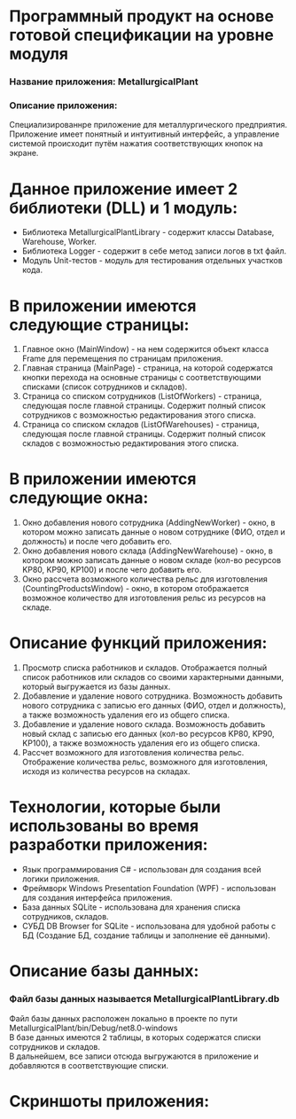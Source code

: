 # Программный продукт на основе готовой спецификации на уровне модуля
### Название приложения: MetallurgicalPlant
### Описание приложения:
Специализированнре приложение для металлургического предприятия. Приложение имеет понятный и интуитивный интерфейс, а управление системой происходит путём нажатия соответствующих кнопок на экране.

# Данное приложение имеет 2 библиотеки (DLL) и 1 модуль:
- Библиотека MetallurgicalPlantLibrary - содержит классы Database, Warehouse, Worker.
- Библиотека Logger - содержит в себе метод записи логов в txt файл.
- Модуль Unit-тестов - модуль для тестирования отдельных участков кода.

# В приложении имеются следующие страницы:
1. Главное окно (MainWindow) - на нем содержится объект класса Frame для перемещения по страницам приложения.
2. Главная страница (MainPage) - страница, на которой содержатся кнопки перехода на основные страницы с соответствующими списками (список сотрудников и складов).
3. Страница со списком сотрудников (ListOfWorkers) - страница, следующая после главной страницы. Содержит полный список сотрудников с возможностью редактирования этого списка.
4. Страница со списком складов (ListOfWarehouses) - страница, следующая после главной страницы. Содержит полный список складов с возможностью редактирования этого списка.

# В приложении имеются следующие окна:
1. Окно добавления нового сотрудника (AddingNewWorker) - окно, в котором можно записать данные о новом сотруднике (ФИО, отдел и должность) и после чего добавить его.
2. Окно добавления нового склада (AddingNewWarehouse) - окно, в котором можно записать данные о новом складе (кол-во ресурсов KP80, KP90, KP100) и после чего добавить его.
3. Окно рассчета возможного количества рельс для изготовления (CountingProductsWindow) - окно, в котором отображается возможное количество для изготовления рельс из ресурсов на складе.

# Описание функций приложения:
1. Просмотр списка работников и складов. Отображается полный список работников или складов со своими характерными данными, который выгружается из базы данных.
2. Добавление и удаление нового сотрудника. Возможность добавить нового сотрудника с записью его данных (ФИО, отдел и должность), а также возможность удаления его из общего списка.
3. Добавление и удаление нового склада. Возможность добавить новый склад с записью его данных (кол-во ресурсов KP80, KP90, KP100), а также возможность удаления его из общего списка.
4. Рассчет возможного для изготовления количества рельс. Отображение количества рельс, возможного для изготовления, исходя из количества ресурсов на складах.

# Технологии, которые были использованы во время разработки приложения:
- Язык программирования C# - использован для создания всей логики приложения.
- Фреймворк Windows Presentation Foundation (WPF) - использован для создания интерфейса приложения.
- База данных SQLite - использована для хранения списка сотрудников, складов.
- СУБД DB Browser for SQLite - использована для удобной работы с БД (Создание БД, создание таблицы и заполнение её данными).

# Описание базы данных:
### Файл базы данных называется MetallurgicalPlantLibrary.db <br/>
Файл базы данных расположен локально в проекте по пути MetallurgicalPlant/bin/Debug/net8.0-windows </br>
В базе данных имеются 2 таблицы, в которых содержатся списки сотрудников и складов. <br/>
В дальнейшем, все записи отсюда выгружаются в приложение и добавляются в соответствующие списки.

# Скриншоты приложения:

